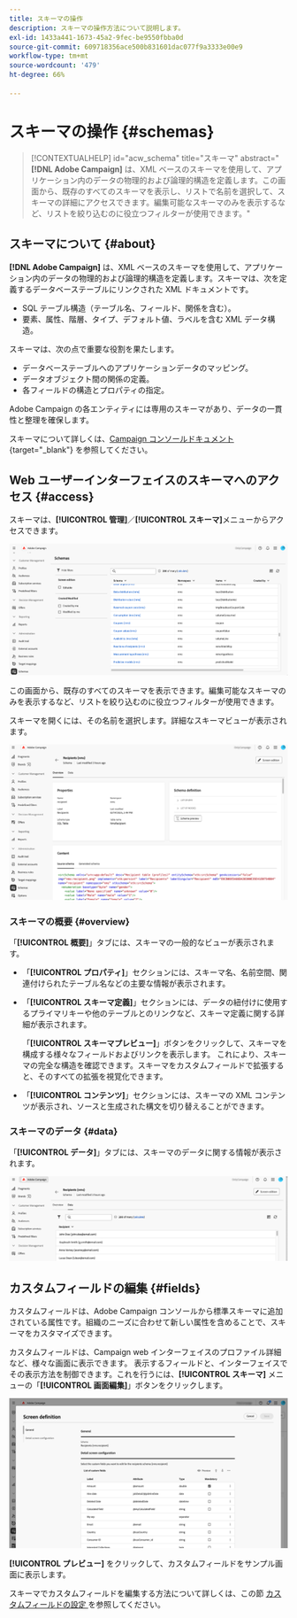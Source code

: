 ```yaml
---
title: スキーマの操作
description: スキーマの操作方法について説明します。
exl-id: 1433a441-1673-45a2-9fec-be9550fbba0d
source-git-commit: 609718356ace500b831601dac077f9a3333e00e9
workflow-type: tm+mt
source-wordcount: '479'
ht-degree: 66%

---
```


# スキーマの操作 {#schemas}

>[!CONTEXTUALHELP]
>id="acw_schema"
>title="スキーマ"
>abstract="**[!DNL Adobe Campaign]** は、XML ベースのスキーマを使用して、アプリケーション内のデータの物理的および論理的構造を定義します。この画面から、既存のすべてのスキーマを表示し、リストで名前を選択して、スキーマの詳細にアクセスできます。編集可能なスキーマのみを表示するなど、リストを絞り込むのに役立つフィルターが使用できます。"

## スキーマについて {#about}

**[!DNL Adobe Campaign]** は、XML ベースのスキーマを使用して、アプリケーション内のデータの物理的および論理的構造を定義します。スキーマは、次を定義するデータベーステーブルにリンクされた XML ドキュメントです。

* SQL テーブル構造（テーブル名、フィールド、関係を含む）。
* 要素、属性、階層、タイプ、デフォルト値、ラベルを含む XML データ構造。

スキーマは、次の点で重要な役割を果たします。

* データベーステーブルへのアプリケーションデータのマッピング。
* データオブジェクト間の関係の定義。
* 各フィールドの構造とプロパティの指定。

Adobe Campaign の各エンティティには専用のスキーマがあり、データの一貫性と整理を確保します。

スキーマについて詳しくは、[Campaign コンソールドキュメント ](https://experienceleague.adobe.com/ja/docs/campaign/campaign-v8/developer/shemas-forms/schemas){target="_blank"} を参照してください。

## Web ユーザーインターフェイスのスキーマへのアクセス {#access}

スキーマは、**[!UICONTROL 管理]**／**[!UICONTROL スキーマ]**&#x200B;メニューからアクセスできます。

![ 使用可能なスキーマとフィルターを表示するスキーマリスト画面 ](assets/schemas-list.png)

この画面から、既存のすべてのスキーマを表示できます。編集可能なスキーマのみを表示するなど、リストを絞り込むのに役立つフィルターが使用できます。

スキーマを開くには、その名前を選択します。詳細なスキーマビューが表示されます。

![ スキーマのプロパティとコンテンツを示すスキーマ詳細画面 ](assets/schema-details.png)

### スキーマの概要 {#overview}

「**[!UICONTROL 概要]**」タブには、スキーマの一般的なビューが表示されます。

* 「**[!UICONTROL プロパティ]**」セクションには、スキーマ名、名前空間、関連付けられたテーブル名などの主要な情報が表示されます。

* 「**[!UICONTROL スキーマ定義]**」セクションには、データの紐付けに使用するプライマリキーや他のテーブルとのリンクなど、スキーマ定義に関する詳細が表示されます。

  「**[!UICONTROL スキーマプレビュー]**」ボタンをクリックして、スキーマを構成する様々なフィールドおよびリンクを表示します。 これにより、スキーマの完全な構造を確認できます。スキーマをカスタムフィールドで拡張すると、そのすべての拡張を視覚化できます。

* 「**[!UICONTROL コンテンツ]**」セクションには、スキーマの XML コンテンツが表示され、ソースと生成された構文を切り替えることができます。

### スキーマのデータ {#data}

「**[!UICONTROL データ]**」タブには、スキーマのデータに関する情報が表示されます。

![ データ構造と属性を表示する「スキーマデータ」タブ ](assets/schemas-data.png)

## カスタムフィールドの編集 {#fields}

カスタムフィールドは、Adobe Campaign コンソールから標準スキーマに追加されている属性です。組織のニーズに合わせて新しい属性を含めることで、スキーマをカスタマイズできます。

カスタムフィールドは、Campaign web インターフェイスのプロファイル詳細など、様々な画面に表示できます。 表示するフィールドと、インターフェイスでその表示方法を制御できます。これを行うには、**[!UICONTROL スキーマ]** メニューの「**[!UICONTROL 画面編集]**」ボタンをクリックします。

![ 編集可能な属性を示すカスタムフィールド画面 ](assets/schemas-custom.png)

**[!UICONTROL プレビュー]** をクリックして、カスタムフィールドをサンプル画面に表示します。

スキーマでカスタムフィールドを編集する方法について詳しくは、この節 [ カスタムフィールドの設定 ](../administration/custom-fields.md) を参照してください。